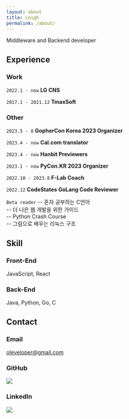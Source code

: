 ```yaml
---
layout: about
title: Leigh
permalink: /about/
---
```


Middleware and Backend developer

## Experience
### Work

`2022.1 - now`
__LG CNS__

`2017.1 - 2021.12`
__TmaxSoft__

### Other

`2023.5 - 8`
__GopherCon Korea 2023 Organizer__

`2023.4 - now`
__Cal.com translator__

`2023.4 - now`
__Hanbit Previewers__   

`2023.1 - now`
__PyCon.KR 2023 Organizer__

`2022.10 - 2023.8`
__F-Lab Coach__

`2022.12`
__CodeStates GoLang Code Reviewer__

`Beta reader`
-- 혼자 공부하는 C언어   
-- 더 나은 웹 개발을 위한 가이드   
-- Python Crash Course   
-- 그림으로 배우는 리눅스 구조   


## Skill
### Front-End
JavaScript, React

### Back-End
Java, Python, Go, C


## Contact

### Email
oleveloper@gmail.com
### GitHub
<a href="https://github.com/oleveloper"><img src="https://img.shields.io/badge/github-181717?logo=github&logoColor=white"></a>
### LinkedIn
<a href="https://www.linkedin.com/in/oleveloper/"><img src="https://img.shields.io/badge/linkedin-0A66C2?logo=linkedin&logoColor=white"></a>

<!-- Cal floating-popup embed code begins -->
<script type="text/javascript">
(function (C, A, L) { let p = function (a, ar) { a.q.push(ar); }; let d = C.document; C.Cal = C.Cal || function () { let cal = C.Cal; let ar = arguments; if (!cal.loaded) { cal.ns = {}; cal.q = cal.q || []; d.head.appendChild(d.createElement("script")).src = A; cal.loaded = true; } if (ar[0] === L) { const api = function () { p(api, arguments); }; const namespace = ar[1]; api.q = api.q || []; typeof namespace === "string" ? (cal.ns[namespace] = api) && p(api, ar) : p(cal, ar); return; } p(cal, ar); }; })(window, "https://app.cal.com/embed/embed.js", "init");
Cal("init", {origin:"https://app.cal.com"});

Cal("floatingButton", {"calLink":"oleveloper/1hour","buttonText":"Coffee Chat"});
Cal("ui", {"styles":{"branding":{"brandColor":"#000000"}},"hideEventTypeDetails":false});
</script>
<!-- Cal floating-popup embed code ends -->

